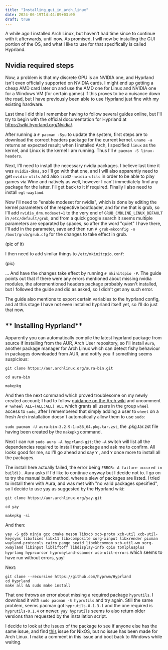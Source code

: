 ```yaml
---
title: "Installing_gui_in_arch_linux"
date: 2024-06-19T14:44:09+03:00
draft: true
---
```


A while ago I installed Arch Linux, but haven't had time since to continue with it afterwards, until now. As promised, I will now be installing the GUI portion of the OS, and what I like to use for that specifically is called Hyprland.

## **Nvidia required steps** 

Now, a problem is that my discrete GPU is an NVIDIA one, and Hyprland isn't even officially supported on NVIDIA cards. I might end up getting a cheap AMD card later on and use the AMD one for Linux and NVIDIA one for a Windows VM (for certain games) if this proves to be a nuisance down the road, but I have previously been able to use Hyprland just fine with my existing hardware. 

Last time I did this I remember having to follow several guides online, but I'll try to begin with the official documentation for Hyprland at https://wiki.hyprland.org/Nvidia/. 

After running a `# pacman -Syu` to update the system, first steps are to download the correct headers package for the current kernel. `uname -a` returns an expected result; when I installed Arch, I specified `linux` as the kernel, and Linux is the kernel I am running. Thus I'll `# pacman -S linux-headers`.

Next, I'll need to install the necessary nvidia packages. I believe last time it was `nvidia-dkms`, so I'll go with that one, and I will also apparently need to get `nvidia-utils` and also `lib32-nvidia-utils` in order to be able to play games via Wine and natively as well, however I can't immediately find any package for the latter. I'll get back to it if required. Finally I also need to install `egl-wayland`.

Now I'll need to "enable modeset for nvidia", which is done by editing the kernel parameters of the respective bootloader, and for me that is grub, so I'll add `nvidia_drm.modeset=1` to the very end of `GRUB_CMDLINE_LINUX_DEFAULT` in `/etc/default/grub`, and from a quick google search it seems multiple parameters are separated by spaces, so after the word "quiet" I have there, I'll add in the parameter, save and then run `# grub-mkconfig -o /boot/grub/grub.cfg` for the changes to take effect in grub. 

(pic of it)

I then need to add similar things to `/etc/mkinitcpio.conf`:

(pic)

... And have the changes take effect by running `# mkinitcpio -P`. The guide points out that if there were any errors mentioned about missing nvidia modules, the aforementioned headers package probably wasn't installed, but I followed the guide and did as asked, so I didn't get any such error.

The guide also mentions to export certain variables to the hyprland config, and at this stage I have not even installed hyprland itself yet, so I'll do just that now.

## ** Installing Hyprland** 

Apparently you can automatically compile the latest hyprland package from source if installing from the AUR, Arch User repository, so I'll install `Aura`, another package manager for Arch Linux which can detect fishy behaviour in packages downloaded from AUR, and notify you if something seems suspicious:

`git clone https://aur.archlinux.org/aura-bin.git`

`cd aura-bin`

`makepkg`

And then the next command which proved troublesome on my newly created account; I had to follow [guidance on the Arch wiki](https://wiki.archlinux.org/title/Sudo) and uncomment `# %wheel ALL=(ALL:ALL) ALL` which grants all users in the group `wheel` access to `sudo`, after I remembered that simply adding a user to `wheel` on a fresh Arch installation doesn´t automatically allow them to use `sudo`: 

`sudo pacman -U aura-bin-3.2.9-1-x86_64.pkg.tar.zst`, the .pkg.tar.zst file having been created by the `makepkg` command. 

Next I can run `sudo aura -A hyprland-git`; the `-A` switch will list all the dependencies required to install that package and ask me to confirm. All looks good for me, so I'll go ahead and say `Y` , and `Y` once more to install all the packages. 

The install here actually failed, the error being `ERROR: A failure occured in build().` Aura asks if I'd like to continue anyway but I decide not to. I go on to try the manual build method, where a slew of packages are listed. I tried to install them with Aura, and was met with "no valid packages specified", so I decide to use yay as suggested by the Hyprland wiki:

`git clone https://aur.archlinux.org/yay.git`

`cd yay`

`makepkg -si`

And then: 

`yay -S gdb ninja gcc cmake meson libxcb xcb-proto xcb-util xcb-util-keysyms libxfixes libx11 libxcomposite xorg-xinput libxrender pixman wayland-protocols cairo pango seatd libxkbcommon xcb-util-wm xorg-xwayland libinput libliftoff libdisplay-info cpio tomlplusplus hyprlang hyprcursor hyprwayland-scanner xcb-util-errors` which seems to have run without errors, yay!

Next:

```git clone --recursive https://github.com/hyprwm/Hyprland
git clone --recursive https://github.com/hyprwm/Hyprland
cd Hyprland
make all && sudo make install
```

That one throws an error about missing a required package `hyprutils`. I download it with `sudo pacman -S hyprutils` and try again. Still the same problem, seems pacman got `hyprutils-0.1.3-1` and the one required is `hyprutils-0.1.4` or newer. `yay hyprutils` seems to also return older versions than requested by the installation script. 

I decide to look at the issues of the package to see if anyone else has the same issue, and find [this](https://github.com/hyprwm/Hyprland/issues/6596) issue for NixOS, but no issue has been made for Arch Linux. I make a comment in this issue and boot back to Windows while waiting. 
